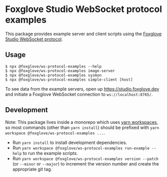 # Foxglove Studio WebSocket protocol examples

This package provides example server and client scripts using the [Foxglove Studio WebSocket protocol](https://github.com/foxglove/ws-protocol).

## Usage

```
$ npx @foxglove/ws-protocol-examples --help
$ npx @foxglove/ws-protocol-examples image-server
$ npx @foxglove/ws-protocol-examples sysmon
$ npx @foxglove/ws-protocol-examples simple-client [host]
```

To see data from the example servers, open up https://studio.foxglove.dev and initiate a Foxglove WebSocket connection to `ws://localhost:8765/`.

## Development

Note: This package lives inside a monorepo which uses [yarn workspaces](https://yarnpkg.com/features/workspaces), so most commands (other than `yarn install`) should be prefixed with `yarn workspace @foxglove/ws-protocol-examples ...`.

- Run `yarn install` to install development dependencies.
- Run `yarn workspace @foxglove/ws-protocol-examples run-example --help` to run the example scripts.
- Run `yarn workspace @foxglove/ws-protocol-examples version --patch` (or `--minor` or `--major`) to increment the version number and create the appropriate git tag.
